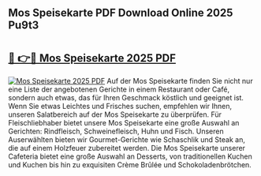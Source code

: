 ## Mos Speisekarte PDF Download Online 2025 Pu9t3

# <h2><a href="http://gccdjb.nevu.top/?p=Mos+Speisekarte">🔗 👉🔴 Mos Speisekarte 2025 PDF</a></h2>

[![Mos Speisekarte 2025 PDF](https://i.imgur.com/dBaPXMq.png)](http://gccdjb.nevu.top/?p=Mos+Speisekarte)
Auf der Mos Speisekarte finden Sie nicht nur eine Liste der angebotenen Gerichte in einem Restaurant oder Café, sondern auch etwas, das für Ihren Geschmack köstlich und geeignet ist. Wenn Sie etwas Leichtes und Frisches suchen, empfehlen wir Ihnen, unseren Salatbereich auf der Mos Speisekarte zu überprüfen. Für Fleischliebhaber bietet unsere Mos Speisekarte eine große Auswahl an Gerichten: Rindfleisch, Schweinefleisch, Huhn und Fisch. Unseren Auserwählten bieten wir Gourmet-Gerichte wie Schaschlik und Steak an, die auf einem Holzfeuer zubereitet werden. Die Mos Speisekarte unserer Cafeteria bietet eine große Auswahl an Desserts, von traditionellen Kuchen und Kuchen bis hin zu exquisiten Crème Brûlée und Schokoladenbrötchen.

